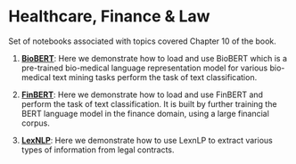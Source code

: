 # Healthcare, Finance & Law 

Set of notebooks associated with topics covered Chapter 10 of the book.

1. **[BioBERT](https://github.com/practical-nlp/practical-nlp/blob/master/Ch10/01_BioBERT_Demo.ipynb)**: Here we demonstrate how to load and use BioBERT which is a pre-trained bio-medical language representation model for various bio-medical text mining tasks perform the task of text classification.

2. **[FinBERT](https://github.com/practical-nlp/practical-nlp/blob/master/Ch10/02_FinBERT.ipynb)**: Here we demonstrate how to load and use FinBERT and perform the task of text classification. It is built by further training the BERT language model in the finance domain, using a large financial corpus.

3. **[LexNLP](https://github.com/practical-nlp/practical-nlp/blob/master/Ch10/03_LexNLP.ipynb)**: Here we demonstrate how to use LexnLP to extract various types of information from legal contracts.
